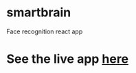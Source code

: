 # smartbrain
Face recognition react app


See the live app [here](https://smart-brain-fd.herokuapp.com/)
=
